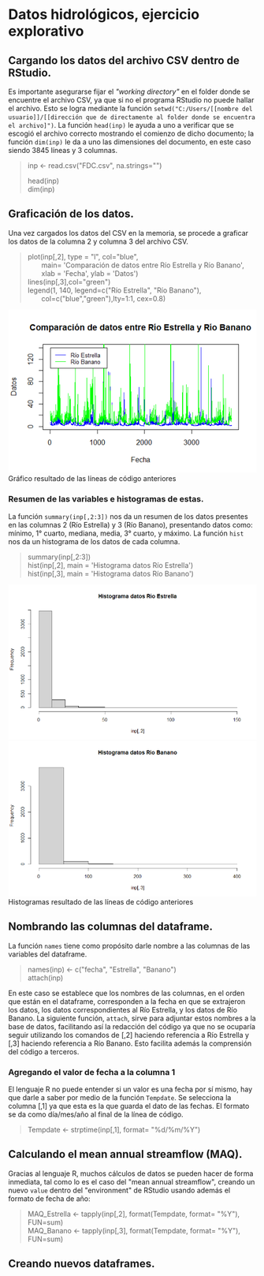# Datos hidrológicos, ejercicio explorativo

## Cargando los datos del archivo CSV dentro de RStudio.

Es importante asegurarse fijar el _"working directory"_ en el folder donde se encuentre el archivo CSV, ya que si no el programa RStudio no puede hallar el archivo. Esto se logra mediante la función `setwd("C:/Users/[[nombre del usuario]]/[[dirección que de directamente al folder donde se encuentra el archivo]")`. La función `head(inp)` le ayuda a uno a verificar que se escogió el archivo correcto mostrando el comienzo de dicho documento; la función `dim(inp)` le da a uno las dimensiones del documento, en este caso siendo 3845 líneas y 3 columnas.  

> inp <- read.csv("FDC.csv", na.strings="")
>  
> head(inp)   
> dim(inp)
  
 ## Graficación de los datos.
 
 Una vez cargados los datos del CSV en la memoria, se procede a graficar los datos de la columna 2 y columna 3 del archivo CSV.
 
> plot(inp[,2], type = "l", col="blue",   
>&nbsp;&nbsp;&nbsp;&nbsp;&nbsp;&nbsp; main= 'Comparación de datos entre Río Estrella y Río Banano',  
>&nbsp;&nbsp;&nbsp;&nbsp;&nbsp;&nbsp; xlab = 'Fecha', ylab = 'Datos')  
>lines(inp[,3],col="green")  
>legend(1, 140, legend=c("Río Estrella", "Río Banano"),   
>&nbsp;&nbsp;&nbsp;&nbsp;&nbsp;&nbsp; col=c("blue","green"),lty=1:1, cex=0.8)

![Gráfico resultado de las líneas de código anteriores](comparacion-datos-rios-csv.png)  
Gráfico resultado de las líneas de código anteriores

### Resumen de las variables e histogramas de estas.

La función `summary(inp[,2:3])` nos da un resumen de los datos presentes en las columnas 2 (Río Estrella) y 3 (Río Banano), presentando datos como: mínimo, 1° cuarto, mediana, media, 3° cuarto, y máximo. La función `hist` nos da un histograma de los datos de cada columna.

>summary(inp[,2:3])  
>hist(inp[,2], main = 
       'Histograma datos Río Estrella')  
>hist(inp[,3], main = 
       'Histograma datos Río Banano')
       
![Histograma de los datos del Río Estrella](Histograma-Estrella-CSV.png) 
![Histograma de los datos del Río Banano](Histograma-Banano-CSV.png)  
Histogramas resultado de las líneas de código anteriores

## Nombrando las columnas del dataframe.

La función `names` tiene como propósito darle nombre a las columnas de las variables del dataframe.

>names(inp) <- c("fecha", "Estrella", "Banano")  
>attach(inp)

En este caso se establece que los nombres de las columnas, en el orden que están en el dataframe, corresponden a la fecha en que se extrajeron los datos, los datos correspondientes al Río Estrella, y los datos de Río Banano. La siguiente función, `attach`, sirve para adjuntar estos nombres a la base de datos, facilitando así la redacción del código ya que no se ocuparía seguir utilizando los comandos de [,2] haciendo referencia a Río Estrella y [,3] haciendo referencia a Río Banano. Esto facilita además la comprensión del código a terceros.

### Agregando el valor de fecha a la columna 1

El lenguaje R no puede entender si un valor es una fecha por sí mismo, hay que darle a saber por medio de la función `Tempdate`. Se selecciona la columna [,1] ya que esta es la que guarda el dato de las fechas. El formato se da como día/mes/año al final de la línea de código.

>Tempdate <- strptime(inp[,1], format= "%d/%m/%Y")

## Calculando el mean annual streamflow (MAQ).

Gracias al lenguaje R, muchos cálculos de datos se pueden hacer de forma inmediata, tal como lo es el caso del "mean annual streamflow", creando un nuevo `value` dentro del "environment" de RStudio usando además el formato de fecha de año:

>MAQ_Estrella <- tapply(inp[,2], format(Tempdate, format= "%Y"), FUN=sum)  
>MAQ_Banano <- tapply(inp[,3], format(Tempdate, format= "%Y"), FUN=sum)

## Creando nuevos dataframes.




